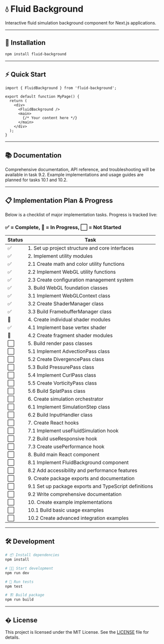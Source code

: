 

# 💧 Fluid Background

Interactive fluid simulation background component for Next.js applications.

---

## 🚀 Installation

```bash
npm install fluid-background
```

---

## ⚡ Quick Start

```tsx
import { FluidBackground } from 'fluid-background';

export default function MyPage() {
  return (
    <div>
      <FluidBackground />
      <main>
        {/* Your content here */}
      </main>
    </div>
  );
}
```

---

## 📚 Documentation

Comprehensive documentation, API reference, and troubleshooting will be available in task 9.2. Example implementations and usage guides are planned for tasks 10.1 and 10.2.

---

## 📋 Implementation Plan & Progress

Below is a checklist of major implementation tasks. Progress is tracked live:

### ✅ = Complete, 🔄 = In Progress, ⬜ = Not Started

| Status | Task |
|--------|------|
| ✅ | 1. Set up project structure and core interfaces |
| ✅ | 2. Implement utility modules |
| ✅ | 2.1 Create math and color utility functions |
| ✅ | 2.2 Implement WebGL utility functions |
| ✅ | 2.3 Create configuration management system |
| ✅ | 3. Build WebGL foundation classes |
| ✅ | 3.1 Implement WebGLContext class |
| ✅ | 3.2 Create ShaderManager class |
| ✅ | 3.3 Build FramebufferManager class |
| 🔄 | 4. Create individual shader modules |
| ✅ | 4.1 Implement base vertex shader |
| 🔄 | 4.2 Create fragment shader modules |
| ⬜ | 5. Build render pass classes |
| ⬜ | 5.1 Implement AdvectionPass class |
| ⬜ | 5.2 Create DivergencePass class |
| ⬜ | 5.3 Build PressurePass class |
| ⬜ | 5.4 Implement CurlPass class |
| ⬜ | 5.5 Create VorticityPass class |
| ⬜ | 5.6 Build SplatPass class |
| ⬜ | 6. Create simulation orchestrator |
| ⬜ | 6.1 Implement SimulationStep class |
| ⬜ | 6.2 Build InputHandler class |
| ⬜ | 7. Create React hooks |
| ⬜ | 7.1 Implement useFluidSimulation hook |
| ⬜ | 7.2 Build useResponsive hook |
| ⬜ | 7.3 Create usePerformance hook |
| ⬜ | 8. Build main React component |
| ⬜ | 8.1 Implement FluidBackground component |
| ⬜ | 8.2 Add accessibility and performance features |
| ⬜ | 9. Create package exports and documentation |
| ⬜ | 9.1 Set up package exports and TypeScript definitions |
| ⬜ | 9.2 Write comprehensive documentation |
| ⬜ | 10. Create example implementations |
| ⬜ | 10.1 Build basic usage examples |
| ⬜ | 10.2 Create advanced integration examples |

---

## 🛠️ Development

```bash
# 📦 Install dependencies
npm install

# 🧑‍💻 Start development
npm run dev

# 🧪 Run tests
npm test

# 🏗️ Build package
npm run build
```

---

## � License

This project is licensed under the MIT License. See the [LICENSE](./LICENSE) file for details.